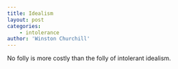```yaml
---
title: Idealism
layout: post
categories:
    - intolerance
author: 'Winston Churchill'
---
```


No folly is more costly than the folly of intolerant idealism.
